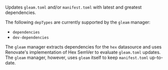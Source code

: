 Updates `gleam.toml` and/or `manifest.toml` with latest and greatest dependencies.

The following `depTypes` are currently supported by the `gleam` manager:

- `dependencies`
- `dev-dependencies`

The `gleam` manager extracts dependencies for the `hex` datasource and uses Renovate's implementation of Hex SemVer to evaluate `gleam.toml` updates. The `gleam` manager, however, uses `gleam` itself to keep `manifest.toml` up-to-date.
